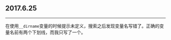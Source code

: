 ## 2017.6.25
-------------------------------------
在使用`__dirname`变量的时候提示未定义，搜索之后发现变量名写错了。正确的变量名前有两个下划线，而我只写了一个。
